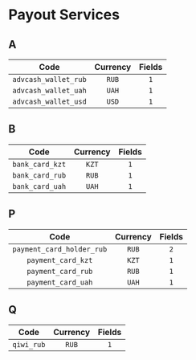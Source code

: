
# Payout Services 

## A 

|Code|Currency|Fields| 
|:---:|:---:|:---:| 
|`advcash_wallet_rub`|`RUB`|`1`| 
|`advcash_wallet_uah`|`UAH`|`1`| 
|`advcash_wallet_usd`|`USD`|`1`| 

## B 

|Code|Currency|Fields| 
|:---:|:---:|:---:| 
|`bank_card_kzt`|`KZT`|`1`| 
|`bank_card_rub`|`RUB`|`1`| 
|`bank_card_uah`|`UAH`|`1`| 

## P 

|Code|Currency|Fields| 
|:---:|:---:|:---:| 
|`payment_card_holder_rub`|`RUB`|`2`| 
|`payment_card_kzt`|`KZT`|`1`| 
|`payment_card_rub`|`RUB`|`1`| 
|`payment_card_uah`|`UAH`|`1`| 

## Q 

|Code|Currency|Fields| 
|:---:|:---:|:---:| 
|`qiwi_rub`|`RUB`|`1`| 
